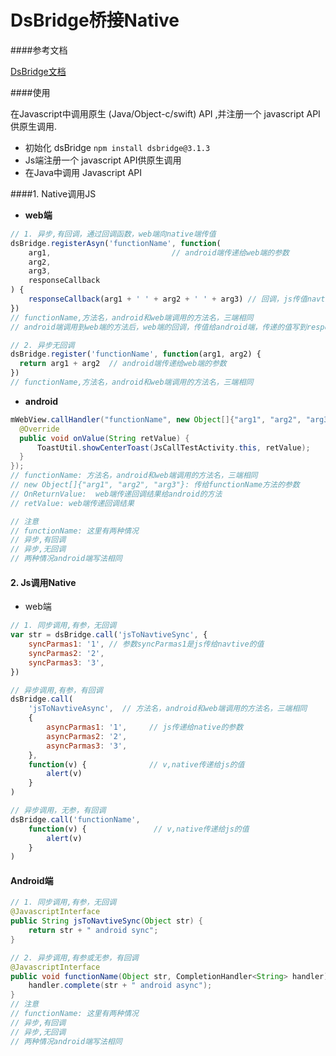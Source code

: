 # DsBridge桥接Native
####参考文档

[DsBridge文档](https://github.com/wendux/DSBridge-Android/blob/master/readme-chs.md)



####使用

在Javascript中调用原生 (Java/Object-c/swift) API ,并注册一个 javascript API供原生调用.

- 初始化 dsBridge `npm install dsbridge@3.1.3`
- Js端注册一个 javascript API供原生调用
- 在Java中调用 Javascript API



####1. Native调用JS

- **web端**

```javascript
// 1. 异步,有回调，通过回调函数，web端向native端传值
dsBridge.registerAsyn('functionName', function(
    arg1,                           // android端传递给web端的参数
    arg2,
    arg3,
    responseCallback
) {
    responseCallback(arg1 + ' ' + arg2 + ' ' + arg3) // 回调，js传值navtive
})
// functionName,方法名，android和web端调用的方法名，三端相同
// android端调用到web端的方法后，web端的回调，传值给android端，传递的值写到responseCallback()的括号中
```

 ```javascript
// 2. 异步无回调
dsBridge.register('functionName', function(arg1, arg2) {
   return arg1 + arg2  // android端传递给web端的参数
})
// functionName,方法名，android和web端调用的方法名，三端相同
 ```

- **android**

```java
mWebView.callHandler("functionName", new Object[]{"arg1", "arg2", "arg3"}, new
  @Override
  public void onValue(String retValue) {
      ToastUtil.showCenterToast(JsCallTestActivity.this, retValue);
  }
});
// functionName: 方法名，android和web端调用的方法名，三端相同
// new Object[]{"arg1", "arg2", "arg3"}: 传给functionName方法的参数
// OnReturnValue:  web端传递回调结果给android的方法
// retValue: web端传递回调结果

// 注意
// functionName: 这里有两种情况
// 异步,有回调
// 异步,无回调
// 两种情况android端写法相同

```



#### 2. Js调用Native

- web端

```javascript
// 1. 同步调用,有参，无回调
var str = dsBridge.call('jsToNavtiveSync', {
    syncParmas1: '1', // 参数syncParmas1是js传给navtive的值
    syncParmas2: '2',
    syncParmas3: '3',
})
```

```javascript
// 异步调用,有参，有回调
dsBridge.call(
    'jsToNavtiveAsync',  // 方法名，android和web端调用的方法名，三端相同
    {
        asyncParmas1: '1',     // js传递给native的参数
        asyncParmas2: '2',
        asyncParmas3: '3',
    },
    function(v) {              // v,native传递给js的值
        alert(v)
    }
)
```

```javascript
// 异步调用，无参，有回调
dsBridge.call('functionName',
    function(v) {               // v,native传递给js的值
        alert(v)
    }
)
```



#### Android端

```java
// 1. 同步调用,有参，无回调
@JavascriptInterface
public String jsToNavtiveSync(Object str) {
    return str + " android sync";
}

```

```java
// 2. 异步调用,有参或无参，有回调
@JavascriptInterface
public void functionName(Object str, CompletionHandler<String> handler) {
    handler.complete(str + " android async");
}
// 注意
// functionName: 这里有两种情况
// 异步,有回调
// 异步,无回调
// 两种情况android端写法相同
```
